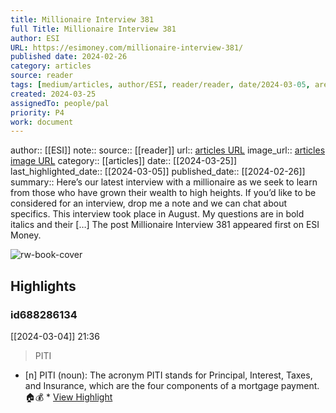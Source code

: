 ```yaml
---
title: Millionaire Interview 381
full Title: Millionaire Interview 381
author: ESI
URL: https://esimoney.com/millionaire-interview-381/
published date: 2024-02-26
category: articles
source: reader
tags: [medium/articles, author/ESI, reader/reader, date/2024-03-05, area/reader]
created: 2024-03-25
assignedTo: people/pal
priority: P4
work: document
---
```

author:: [[ESI]]
note:: 
source:: [[reader]]
url:: [articles URL](https://esimoney.com/millionaire-interview-381/)
image_url:: [articles image URL](https://esimoney.com/wp-content/uploads/2024/03/Beach-on-Grand-Turk-new.jpg)
category:: [[articles]]
date:: [[2024-03-25]]
last_highlighted_date:: [[2024-03-05]]
published_date:: [[2024-02-26]]
summary:: Here’s our latest interview with a millionaire as we seek to learn from those who have grown their wealth to high heights. If you’d like to be considered for an interview, drop me a note and we can chat about specifics. This interview took place in August. My questions are in bold italics and their […]
The post Millionaire Interview 381 appeared first on ESI Money.


![rw-book-cover](https://esimoney.com/wp-content/uploads/2024/03/Beach-on-Grand-Turk-new.jpg)

## Highlights
### id688286134
[[2024-03-04]] 21:36
> PITI

- [n] PITI (noun): The acronym PITI stands for Principal, Interest, Taxes, and Insurance, which are the four components of a mortgage payment. 🏠💰  * [View Highlight](https://read.readwise.io/read/01hr6ay41m9vannnzq5be2khvd)


